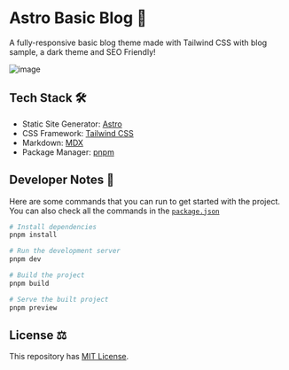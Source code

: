 # Astro Basic Blog 🚀

A fully-responsive basic blog theme made with Tailwind CSS with blog sample, a dark theme and SEO Friendly!

![image](https://user-images.githubusercontent.com/102563271/207328809-b6605026-6d20-4deb-878f-37af69159dd8.png)

## Tech Stack 🛠️

- Static Site Generator: [Astro](https://astro.build/)
- CSS Framework: [Tailwind CSS](https://tailwindcss.com/)
- Markdown: [MDX](https://mdxjs.com/)
- Package Manager: [pnpm](https://pnpm.io/)

## Developer Notes 📝

Here are some commands that you can run to get started with the project. You can also check all the commands in the [`package.json`](https://github.com/lancerossdev/basicblog/blob/main/package.json)

```bash
# Install dependencies
pnpm install

# Run the development server
pnpm dev

# Build the project
pnpm build

# Serve the built project
pnpm preview
```

## License ⚖️

This repository has [MIT License](https://github.com/lancerossdev/basicblog/blob/main/license).
